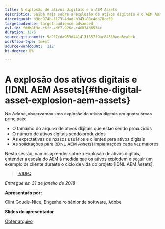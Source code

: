 ```yaml
---
title: A explosão de ativos digitais e o AEM Assets
description: Saiba mais sobre a explosão de ativos digitais e o AEM Assets no Adobe.
discoiquuid: b3ec974b-8173-4dad-b349-88c4da78ce89
targetaudience: target-audience advanced
exl-id: fd0b8f3e-c6fc-4df7-926c-c40074b6534c
duration: 3276
source-git-commit: 9a297cda953d4414131657f9ac84580aea0eabeb
workflow-type: tm+mt
source-wordcount: '112'
ht-degree: 0%

---
```


# A explosão dos ativos digitais e [!DNL AEM Assets]{#the-digital-asset-explosion-aem-assets}

No Adobe, observamos uma explosão de ativos digitais em quatro áreas principais:

* O tamanho do arquivo de ativos digitais que estão sendo produzidos
* O número de ativos digitais sendo produzidos
* As expectativas de nossos usuários e clientes para ativos digitais
* As solicitações para [!DNL AEM Assets] implantações cada vez maiores

Nesta sessão, vamos aprender sobre a Explosão de ativos digitais, entender a escala do AEM à medida que os ativos explodem e seguir um exemplo de cliente durante o ciclo de vida do projeto [!DNL AEM Assets].

>[!VIDEO](https://video.tv.adobe.com/v/21474/?quality=9)

*Entregue em 31 de janeiro de 2018*

**Apresentado por:**

Clint Goudie-Nice, Engenheiro sênior de software, Adobe

**Slides do apresentador**

[Obter arquivo](assets/1+30+18+the+digital+asset+explosion+gems.pdf)
<!--
[Get back to the Overview](https://helpx.adobe.com/br/experience-manager/kt/eseminars/gems/aem-index.html)
-->
